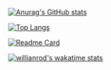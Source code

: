 [![Anurag's GitHub stats](https://github-readme-stats.vercel.app/api?username=deenyshomar&count_private=true&show_icons=true&theme=radical)](https://github.com/anuraghazra/github-readme-stats)

[![Top Langs](https://github-readme-stats.vercel.app/api/top-langs/?username=deenyshomar&layout=compact&show_icons=true&theme=radical)](https://github.com/anuraghazra/github-readme-stats)

[![Readme Card](https://github-readme-stats.vercel.app/api/pin/?username=deenyshomar&repo=alx-low_level_programming)](https://github.com/deenyshomar/alx-low_level_programming)

[![willianrod's wakatime stats](https://github-readme-stats.vercel.app/api/wakatime?username=deenyshomar&show_icons=true&theme=radical)](https://github.com/anuraghazra/github-readme-stats)
